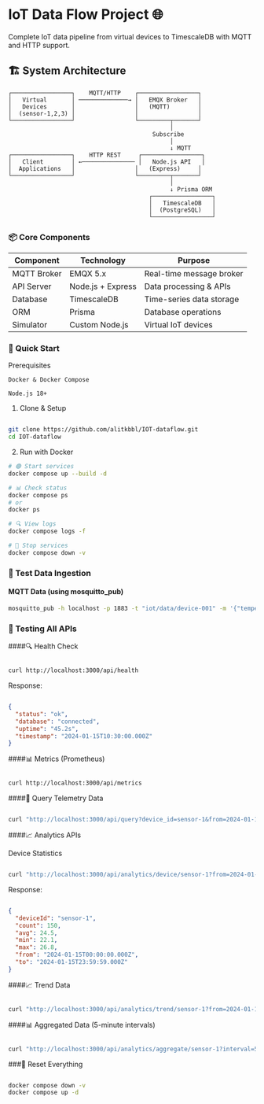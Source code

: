 # IoT Data Flow Project 🌐

Complete IoT data pipeline from virtual devices to TimescaleDB with MQTT and HTTP support.

## 🏗️ System Architecture

```ascii
┌─────────────────┐    MQTT/HTTP    ┌─────────────────┐
│   Virtual       │ ──────────────→ │   EMQX Broker   │
│   Devices       │                 │   (MQTT)        │
│  (sensor-1,2,3) │                 │                 │
└─────────────────┘                 └─────────┬───────┘
                                              │
                                         Subscribe
                                              │
                                              ↓ MQTT
┌─────────────────┐    HTTP REST     ┌─────────────────┐
│   Client        │ ←─────────────── │   Node.js API   │
│  Applications   │                 │   (Express)     │
└─────────────────┘                 └─────────┬───────┘
                                              │
                                              ↓ Prisma ORM
                                        ┌─────────────────┐
                                        │   TimescaleDB   │
                                        │  (PostgreSQL)   │
                                        └─────────────────┘
```
### 📦 Core Components

| Component | Technology | Purpose |
| --- | --- | --- |
| MQTT Broker | EMQX 5.x | Real-time message broker |
| API Server | Node.js + Express | Data processing & APIs |
| Database | TimescaleDB | Time-series data storage |
| ORM | Prisma | Database operations |
| Simulator | Custom Node.js | Virtual IoT devices |


### 🚀 Quick Start

Prerequisites

    Docker & Docker Compose

    Node.js 18+

1. Clone & Setup
```bash

git clone https://github.com/alitkbbl/IOT-dataflow.git
cd IOT-dataflow
```
2. Run with Docker
```bash
# 🟢 Start services
docker compose up --build -d

# 📊 Check status
docker compose ps
# or
docker ps

# 🔍 View logs
docker compose logs -f

# 🔴 Stop services
docker compose down -v

```
### 📡 Test Data Ingestion

#### MQTT Data (using mosquitto_pub)

```bash
mosquitto_pub -h localhost -p 1883 -t "iot/data/device-001" -m '{"temperature":24.7,"humidity":42}'
```

### 🧪 Testing All APIs

####🔍 Health Check

```bash

curl http://localhost:3000/api/health
```
Response:
```json

{
  "status": "ok",
  "database": "connected",
  "uptime": "45.2s",
  "timestamp": "2024-01-15T10:30:00.000Z"
}
```

####📊 Metrics (Prometheus)

```bash

curl http://localhost:3000/api/metrics
```

####🔎 Query Telemetry Data

```bash

curl "http://localhost:3000/api/query?device_id=sensor-1&from=2024-01-15T00:00:00Z&to=2024-01-15T23:59:59Z&limit=10"
```

####📈 Analytics APIs

Device Statistics
```bash

curl "http://localhost:3000/api/analytics/device/sensor-1?from=2024-01-15T00:00:00Z&to=2024-01-15T23:59:59Z"
```
Response:
```json

{
  "deviceId": "sensor-1",
  "count": 150,
  "avg": 24.5,
  "min": 22.1,
  "max": 26.8,
  "from": "2024-01-15T00:00:00.000Z",
  "to": "2024-01-15T23:59:59.000Z"
}
```

####📈 Trend Data

```bash

curl "http://localhost:3000/api/analytics/trend/sensor-1?from=2024-01-15T10:00:00Z&to=2024-01-15T11:00:00Z"
```

####📊 Aggregated Data (5-minute intervals)

```bash

curl "http://localhost:3000/api/analytics/aggregate/sensor-1?interval=5&from=2024-01-15T10:00:00Z&to=2024-01-15T11:00:00Z"
```


###🔄 Reset Everything

```bash

docker compose down -v
docker compose up -d
```
